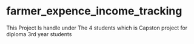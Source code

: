 # farmer_expence_income_tracking
This Project Is handle under The 4 students which is Capston project for diploma 3rd year students
